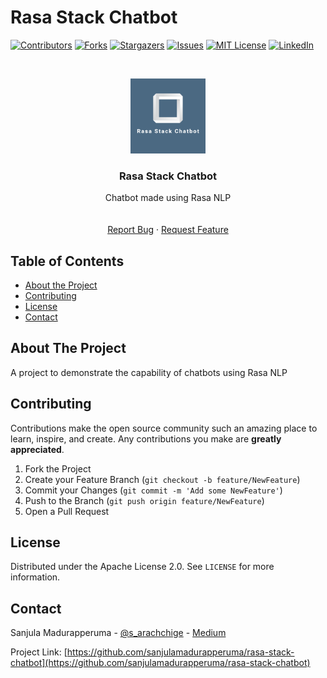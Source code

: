 # Rasa Stack Chatbot

<!-- Project Rasa Stack Chatbot -->
<!--
*** This README uses markdown "reference style" links for readability.
*** Reference links are enclosed in brackets [ ] instead of parentheses ( ).
*** See the bottom of this document for the declaration of the reference variables
*** for contributors-url, forks-url, etc. This is an optional, concise syntax you may use.
*** https://www.markdownguide.org/basic-syntax/#reference-style-links
-->

[![Contributors][contributors-shield]][contributors-url]
[![Forks][forks-shield]][forks-url]
[![Stargazers][stars-shield]][stars-url]
[![Issues][issues-shield]][issues-url]
[![MIT License][license-shield]][license-url]
[![LinkedIn][linkedin-shield]][linkedin-url]

<!-- PROJECT LOGO -->
<br />
<p align="center">
  <a href="https://github.com/sanjulamadurapperuma/rasa-stack-chatbot">
    <img src="images/logo.png" alt="Logo" width="120" height="120">
  </a>

  <h3 align="center">Rasa Stack Chatbot</h3>

  <p align="center">
    Chatbot made using Rasa NLP
    <br />
    <!--<a href=""><strong>Explore the docs »</strong></a>-->
    <br />
    <br />
    <!--<a href="https://github.com/sanjulamadurapperuma/rasa-stack-chatbot">View Demo</a>-->
    <a href="https://github.com/sanjulamadurapperuma/rasa-stack-chatbot/issues">Report Bug</a>
    ·
    <a href="https://github.com/sanjulamadurapperuma/rasa-stack-chatbot/issues">Request Feature</a>
  </p>
</p>

<!-- TABLE OF CONTENTS -->

## Table of Contents

- [About the Project](#about-the-project)
- [Contributing](#contributing)
- [License](#license)
- [Contact](#contact)

<!-- ABOUT THE PROJECT -->

## About The Project

<!--
[![Product Name Screen Shot][product-screenshot]](https://example.com)
-->

A project to demonstrate the capability of chatbots using Rasa NLP

<!-- CONTRIBUTING -->

## Contributing

Contributions make the open source community such an amazing place to learn, inspire, and create. Any contributions you make are **greatly appreciated**.

1. Fork the Project
2. Create your Feature Branch (`git checkout -b feature/NewFeature`)
3. Commit your Changes (`git commit -m 'Add some NewFeature'`)
4. Push to the Branch (`git push origin feature/NewFeature`)
5. Open a Pull Request

<!-- LICENSE -->

## License

Distributed under the Apache License 2.0. See `LICENSE` for more information.

<!-- CONTACT -->

## Contact

Sanjula Madurapperuma - [@s_arachchige](https://twitter.com/s_arachchige) - [Medium](https://medium.com/@sanjulamadurapperuma)

Project Link: [https://github.com/sanjulamadurapperuma/rasa-stack-chatbot](https://github.com/sanjulamadurapperuma/rasa-stack-chatbot)

<!-- MARKDOWN LINKS & IMAGES -->

[contributors-shield]: https://img.shields.io/github/contributors/sanjulamadurapperuma/rasa-stack-chatbot.svg?style=flat-square
[contributors-url]: https://github.com/sanjulamadurapperuma/rasa-stack-chatbot/graphs/contributors
[forks-shield]: https://img.shields.io/github/forks/sanjulamadurapperuma/rasa-stack-chatbot.svg?style=flat-square
[forks-url]: https://github.com/sanjulamadurapperuma/rasa-stack-chatbot/network/members
[stars-shield]: https://img.shields.io/github/stars/sanjulamadurapperuma/rasa-stack-chatbot.svg?style=flat-square
[stars-url]: https://github.com/sanjulamadurapperuma/rasa-stack-chatbot/stargazers
[issues-shield]: https://img.shields.io/github/issues/sanjulamadurapperuma/rasa-stack-chatbot.svg?style=flat-square
[issues-url]: https://github.com/sanjulamadurapperuma/rasa-stack-chatbot/issues
[license-shield]: https://img.shields.io/github/license/sanjulamadurapperuma/rasa-stack-chatbot.svg?style=flat-square
[license-url]: https://github.com/sanjulamadurapperuma/rasa-stack-chatbot/blob/master/LICENSE
[linkedin-shield]: https://img.shields.io/badge/-LinkedIn-black.svg?style=flat-square&logo=linkedin&colorB=555
[linkedin-url]: https://www.linkedin.com/in/sanjula-madurapperuma/
